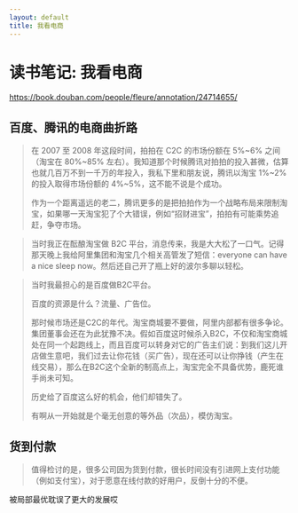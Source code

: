 ```yaml
---
layout: default
title: 我看电商
---
```


# 读书笔记: 我看电商

<https://book.douban.com/people/fleure/annotation/24714655/>
## 百度、腾讯的电商曲折路

> 在 2007 至 2008 年这段时间，拍拍在 C2C 的市场份额在 5%~6% 之间（淘宝在 80%~85% 左右）。我知道那个时候腾讯对拍拍的投入甚微，估算也就几百万不到一千万的年投入，我私下里和朋友说，腾讯以淘宝 1%~2% 的投入取得市场份额的 4%~5%，这不能不说是个成功。
>
> 作为一个距离遥远的老二，腾讯更多的是把拍拍作为一个战略布局来限制淘宝，如果哪一天淘宝犯了个大错误，例如“招财进宝”，拍拍有可能乘势追赶，争夺市场。
>



> 当时我正在酝酿淘宝做 B2C 平台，消息传来，我是大大松了一口气。记得那天晚上我给阿里集团和淘宝几个相关高管发了短信：everyone can have a nice sleep now。然后还自己开了瓶上好的波尔多聊以轻松。
>

 

> 当时我最担心的是百度做B2C平台。
>
> 百度的资源是什么？流量、广告位。
>
> 那时候市场还是C2C的年代。淘宝商城要不要做，阿里内部都有很多争论。集团董事会还在为此犹豫不决。假如百度这时候杀入B2C，不仅和淘宝商城处在同一个起跑线上，而且百度可以转身对它的广告主们说：到我们这儿开店做生意吧，我们过去让你花钱（买广告），现在还可以让你挣钱（产生在线交易），那么在B2C这个全新的制高点上，淘宝完全不具备优势，鹿死谁手尚未可知。
>
> 历史给了百度这么好的机会，他们却错失了。
>
> 有啊从一开始就是个毫无创意的等外品（次品），模仿淘宝。
>




## 货到付款

> 值得检讨的是，很多公司因为货到付款，很长时间没有引进网上支付功能（例如支付宝），对于愿意在线付款的好用户，反倒十分的不便。
>




被局部最优耽误了更大的发展哎

